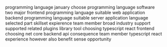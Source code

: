 programming language january choose programming language software two major frontend programming language suitable web application backend programming language suitable server application language selected part skillset expierence team member broad industry support supported related plugins library tool choosing typescript react frontend choosing net core backend api consequence team member typescript react experience however also benefit sense opportunity